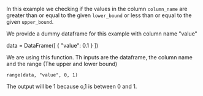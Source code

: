
In this example we checking if the values in the column  `column_name` are greater than or equal to the given `lower_bound` or less than or equal to the given `upper_bound`.

We provide a dummy dataframe for this example with column name "value"

 data = DataFrame([
        {
            "value": 0.1
        }
    ])


We are using this function. Th inputs are the dataframe, the column name and the range (The upper and lower bound)

    range(data, "value", 0, 1)

The output will be 1 because o,1 is between 0 and 1.